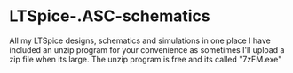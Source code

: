 # LTSpice-.ASC-schematics
All my LTSpice designs, schematics and simulations in one place
I have included an unzip program for your convenience as sometimes I'll upload 
a zip file when its large. 
The unzip program is free and its called "7zFM.exe"
